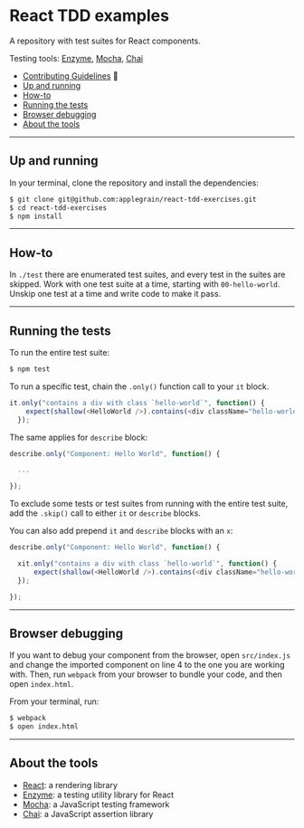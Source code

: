 # React TDD examples

A repository with test suites for React components.  

Testing tools: [Enzyme](http://airbnb.io/enzyme/), [Mocha](https://mochajs.org/), [Chai](http://chaijs.com/)

- [Contributing Guidelines](docs/contributing-guidelines.md) :gift_heart:
- [Up and running](https://github.com/applegrain/react-tdd-exercises/blob/master/README.md#up-and-running)
- [How-to](https://github.com/applegrain/react-tdd-exercises/blob/master/README.md#how-to)
- [Running the tests](https://github.com/applegrain/react-tdd-exercises/blob/master/README.md#running-the-tests)
- [Browser debugging](https://github.com/applegrain/react-tdd-exercises/blob/master/README.md#browser-debugging)
- [About the tools](https://github.com/applegrain/react-tdd-exercises/blob/master/README.md#about-the-tools)

---

## Up and running

In your terminal, clone the repository and install the dependencies:

```sh
$ git clone git@github.com:applegrain/react-tdd-exercises.git
$ cd react-tdd-exercises
$ npm install
```

---

## How-to

In `./test` there are enumerated test suites, and every test in the suites are skipped. Work with one test suite at a time, starting with `00-hello-world`. Unskip one test at a time and write code to make it pass.

---

## Running the tests

To run the entire test suite:

```sh
$ npm test
```

To run a specific test, chain the `.only()` function call to your `it` block.

```javascript
it.only("contains a div with class `hello-world`", function() {
    expect(shallow(<HelloWorld />).contains(<div className="hello-world" />)).to.equal(true);
  });
```

The same applies for `describe` block:

```javascript
describe.only("Component: Hello World", function() {

  ...

});
```

To exclude some tests or test suites from running with the entire test suite, add the `.skip()` call to either `it` or `describe` blocks.

You can also add prepend `it` and `describe` blocks with an `x`:

```javascript
describe.only("Component: Hello World", function() {

  xit.only("contains a div with class `hello-world`", function() {
      expect(shallow(<HelloWorld />).contains(<div className="hello-world" />)).to.equal(true);
  });

});
```

---

## Browser debugging

If you want to debug your component from the browser, open `src/index.js` and change the imported component on line 4 to the one you are working with. Then, run `webpack` from your browser to bundle your code, and then open `index.html`.

From your terminal, run:

```sh
$ webpack
$ open index.html
```

---

## About the tools

* [React](https://facebook.github.io/react/):  a rendering library
* [Enzyme](http://airbnb.io/enzyme/): a testing utility library for React
* [Mocha](https://mochajs.org/): a JavaScript testing framework
* [Chai](http://chaijs.com/): a JavaScript assertion library
